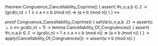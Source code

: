 theorem Congruence_Cancellability_Coprime() {
  assert(
    ∀c,n,a,b ∈ ℤ →
    (gcd(c,n) = 1 ∧ c a ≡ c b (mod n)) ⇒ 
    (a ≡ b (mod n))
  )
} ↔

proof Congruence_Cancellability_Coprime() {
  setVar(c,n,a,b: ℤ) →
  assert(c ⊥ n ↔ gcd(c,n) = 1) →
  lemma Cancellability_Of_Congruences() {
    assert(
      ∀c,n,a,b ∈ ℤ →
      (gcd(c,n) = 1 ∧ c a ≡ c b (mod n)) ⇒
      (a ≡ b (mod n))
    )
  } →
  apply(Cancellability_Of_Congruences()) →
  assert(a ≡ b (mod n))
}